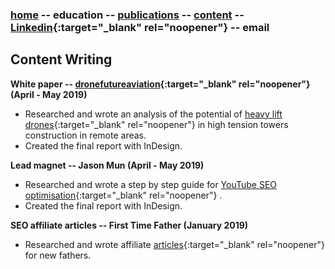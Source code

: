 ### [home](https://writingteacher.github.io/rob-whyte) -- education -- [publications](https://writingteacher.github.io/rob-whyte/publications) -- [content](https://writingteacher.github.io/rob-whyte/content)  -- [Linkedin](https://www.linkedin.com/in/robwhyte/){:target="_blank" rel="noopener"} -- email


## Content Writing

**White paper -- [dronefutureaviation](https://dronefutureaviation.com/en/){:target="_blank" rel="noopener"}  (April - May 2019)**
* Researched and wrote an analysis of the potential of [heavy lift drones](https://github.com/writingteacher/rob-whyte/blob/main/rob-whyte-writer-drone-sample.pdf){:target="_blank" rel="noopener"}  in high tension towers construction in remote areas.
* Created the final report with InDesign.


**Lead magnet -- Jason Mun  (April - May 2019)**
* Researched and wrote a step by step guide for [YouTube SEO optimisation](https://github.com/writingteacher/rob-whyte/blob/main/seo-sample-rob-whyte-writer.pdf){:target="_blank" rel="noopener"} .
* Created the final report with InDesign.


**SEO affiliate articles -- First Time Father  (January 2019)**
* Researched and wrote affiliate [articles](https://firsttimefathers.net/baby-gear-for-dads-2019/){:target="_blank" rel="noopener"}  for new fathers.



